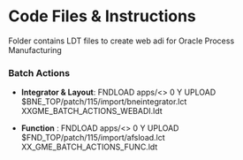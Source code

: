 # Code Files & Instructions

Folder contains LDT files to create web adi for Oracle Process Manufacturing

### Batch Actions 
* **Integrator & Layout**: FNDLOAD apps/<<pwd>> 0 Y UPLOAD $BNE_TOP/patch/115/import/bneintegrator.lct XXGME_BATCH_ACTIONS_WEBADI.ldt

* **Function**    : FNDLOAD apps/<<password>>  0 Y UPLOAD $FND_TOP/patch/115/import/afsload.lct XX_GME_BATCH_ACTIONS_FUNC.ldt
